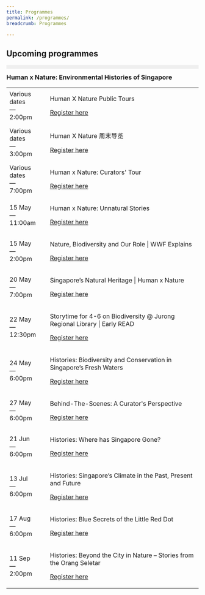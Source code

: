 ```yaml
---
title: Programmes
permalink: /programmes/
breadcrumb: Programmes

---
```



<!--

Programmes to be divided by exhibition sections.

Colours
Upcoming: default colour
Past: #c1c1c1

<table class="table table-v">
    <tr>
        <td style="background-color: #c1c1c1;">Date<br>
            &mdash;<br>
            Time</td>
        <td>
            <p>Title</p>
            <p><a href="#">Description</a></p>
        </td>
    </tr>
</table>

-->


<h2>Upcoming programmes</h2>
<div class="container__exh__break padding">
    <div class="row">
        <div class="col is-2-tablet is-2-mobile" style="padding: 5px 0; background-color: #efefef;">
        </div>
    </div>
</div>
<h3 style="margin-top: 12px;">Human x Nature: Environmental Histories of Singapore</h3>

<table class="table table-v">
    <tr>
        <td>Various dates<br>
            &mdash;<br>
            2:00pm</td>
        <td>
            <p>Human X Nature Public Tours</p>
            <p><a href="https://www.eventbrite.com/e/human-x-nature-public-tours-tickets-145636949035?aff=ebcollection&keep_tld=1">Register here</a></p>
        </td>
    </tr>
    <tr>
        <td>Various dates<br>
            &mdash;<br>
            3:00pm</td>
        <td>
            <p>Human X Nature 周末导览</p>
            <p><a href="https://www.eventbrite.com/e/human-x-nature-tickets-148914062971?aff=ebcollection&keep_tld=1">Register here</a></p>
        </td>
    </tr>  
    <tr>
        <td>Various dates<br>
            &mdash;<br>
            7:00pm</td>
        <td>
            <p>Human x Nature: Curators' Tour</p>
            <p><a href="https://www.eventbrite.com/e/human-x-nature-curators-tour-registration-147077469671?aff=ebcollection&keep_tld=1">Register here</a></p>
        </td>
    </tr>
    <tr>
        <td>15 May<br>
            &mdash;<br>
            11:00am</td>
        <td>
            <p>Human x Nature: Unnatural Stories</p>
            <p><a href="https://www.eventbrite.com/e/human-x-nature-unnatural-stories-registration-150695479235?aff=ebcollection&keep_tld=1">Register here</a></p>
        </td>
    </tr>
    <tr>
        <td>15 May<br>
            &mdash;<br>
            2:00pm</td>
        <td>
            <p>Nature, Biodiversity and Our Role | WWF Explains</p>
            <p><a href="https://www.eventbrite.com/e/nature-biodiversity-and-our-role-wwf-explains-registration-151440391287?aff=ebcollection&keep_tld=1">Register here</a></p>
        </td>
    </tr>
    <tr>
        <td>20 May<br>
            &mdash;<br>
            7:00pm</td>
        <td>
            <p>Singapore’s Natural Heritage | Human x Nature</p>
            <p><a href="https://www.eventbrite.com/e/singapores-natural-heritage-human-x-nature-registration-153439791547?aff=ebcollection&keep_tld=1">Register here</a></p>
        </td>
    </tr>
    <tr>
        <td>22 May<br>
            &mdash;<br>
            12:30pm</td>
        <td>
            <p>Storytime for 4-6 on Biodiversity @ Jurong Regional Library | Early READ</p>
            <p><a href="https://www.eventbrite.com/e/storytime-for-4-6-on-biodiversity-jurong-regional-library-early-read-registration-148867798593?aff=ebcollection&keep_tld=1">Register here</a></p>
        </td>
    </tr>   
    <tr>
        <td>24 May<br>
            &mdash;<br>
            6:00pm</td>
        <td>
            <p>Histories: Biodiversity and Conservation in Singapore’s Fresh Waters</p>
            <p><a href="https://www.eventbrite.com/e/histories-biodiversity-and-conservation-in-singapores-fresh-waters-registration-141803735791?aff=ebcollection&keep_tld=1">Register here</a></p>
        </td>
    </tr>
    <tr>
        <td>27 May<br>
            &mdash;<br>
            6:00pm</td>
        <td>
            <p>Behind-The-Scenes: A Curator's Perspective</p>
            <p><a href="https://www.eventbrite.com/e/behind-the-scenes-a-curators-perspective-registration-149871282039?aff=ebcollection&keep_tld=1">Register here</a></p>
        </td>
    </tr>    
    <tr>
        <td>21 Jun<br>
            &mdash;<br>
            6:00pm</td>
        <td>
            <p>Histories: Where has Singapore Gone?</p>
            <p><a href="https://www.eventbrite.com/e/histories-where-has-singapore-gone-registration-142473258351?aff=ebcollection&keep_tld=1">Register here</a></p>
        </td>
    </tr>    
    <tr>
        <td>13 Jul<br>
            &mdash;<br>
            6:00pm</td>
        <td>
            <p>Histories: Singapore’s Climate in the Past, Present and Future</p>
            <p><a href="https://www.eventbrite.com/e/histories-singapores-climate-in-the-past-present-and-future-registration-149105383215?aff=ebcollection&keep_tld=1">Register here</a></p>
        </td>
    </tr>
    <tr>
        <td>17 Aug<br>
            &mdash;<br>
            6:00pm</td>
        <td>
            <p>Histories: Blue Secrets of the Little Red Dot</p>
            <p><a href="https://www.eventbrite.com/e/histories-blue-secrets-of-the-little-red-dot-registration-152046321641?aff=ebcollection&keep_tld=1">Register here</a></p>
        </td>
    </tr>
    <tr>
        <td>11 Sep<br>
            &mdash;<br>
            2:00pm</td>
        <td>
            <p>Histories: Beyond the City in Nature – Stories from the Orang Seletar</p>
            <p><a href="https://www.eventbrite.com/e/histories-beyond-the-city-in-nature-stories-from-the-orang-seletar-registration-153943405871?aff=ebcollection&keep_tld=1">Register here</a></p>
        </td>
    </tr>
</table>
